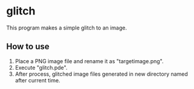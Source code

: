 # glitch
This program makes a simple glitch to an image.

## How to use

1. Place a PNG image file and rename it as "targetimage.png".
2. Execute "glitch.pde".
3. After process, glitched image files generated in new directory named after current time.
